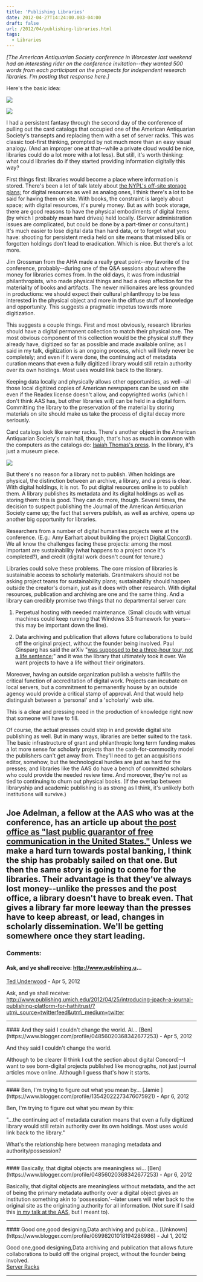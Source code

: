 ```yaml
---
title: 'Publishing Libraries'
date: 2012-04-27T14:24:00.003-04:00
draft: false
url: /2012/04/publishing-libraries.html
tags:
  - Libraries
---
```


_\[The American Antiquarian Society conference in Worcester last weekend had an interesting rider on the conference invitation--they wanted 500 words from each participant on the prospects for independent research libraries. I'm posting that response here.\]_

Here's the basic idea:

[![](http://3.bp.blogspot.com/-8F-1v0m4q1s/T5mOVGhWxZI/AAAAAAAADT4/cnjs3TSIwmo/s320/Firestone+catalog.jpg)](http://3.bp.blogspot.com/-8F-1v0m4q1s/T5mOVGhWxZI/AAAAAAAADT4/cnjs3TSIwmo/s1600/Firestone+catalog.jpg)

[![](http://2.bp.blogspot.com/-2iBOtzpH768/T5mOWXzmp8I/AAAAAAAADUA/mVCqnsgqwkY/s320/datacenter-business-phone.jpg)](http://2.bp.blogspot.com/-2iBOtzpH768/T5mOWXzmp8I/AAAAAAAADUA/mVCqnsgqwkY/s1600/datacenter-business-phone.jpg)

I had a persistent fantasy through the second day of the conference of pulling out the card catalogs that occupied one of the American Antiquarian Society's transepts and replacing them with a set of server racks. This was classic tool-first thinking, prompted by not much more than an easy visual analogy. (And an improper one at that--while a private cloud would be nice, libraries could do a lot more with a lot less). But still, it's worth thinking: what could libraries do if they started providing information digitally this way?

First things first: libraries would become a place where information is stored. There's been a lot of talk lately about [the NYPL's off-site storage plans;](http://chronicle.com/article/Debate-at-NY-Public-Library-/131615/?sid=at&utm_source=at&utm_medium=en) for digital resources as well as analog ones, I think there's a lot to be said for having them on site. With books, the constraint is largely about space; with digital resources, it's purely money. But as with book storage, there are good reasons to have the physical embodiments of digital items (by which I probably mean hard drives) held locally. (Server administration issues are complicated, but could be done by a part-timer or consultant.) It's much easier to lose digital data than hard data, or to forget what you have: shooting for persistent media held on site means that missed bills or forgotten holdings don't lead to eradication. Which is nice. But there's a lot more.

Jim Grossman from the AHA made a really great point--my favorite of the conference, probably--during one of the Q&A sessions about where the money for libraries comes from. In the old days, it was from industrial philanthropists, who made physical things and had a deep affection for the materiality of books and artifacts. The newer millionaires are less grounded in productions: we should expect their cultural philanthropy to be less interested in the physical object and more in the diffuse stuff of knowledge and opportunity. This suggests a pragmatic impetus towards more digitization.

This suggests a couple things. First and most obviously, research libraries should have a digital permanent collection to match their physical one. The most obvious component of this collection would be the physical stuff they already have, digitized so far as possible and made available online; as I said in my talk, digitization is an ongoing process, which will likely never be completely; and even if it were done, the continuing act of metadata curation means that even a fully digitized library would still retain authority over its own holdings. Most uses would link back to the library.

Keeping data locally and physically allows other opportunities, as well--all those local digitized copies of American newspapers can be used on site even if the Readex license doesn't allow, and copyrighted works (which I don't think AAS has, but other libraries will) can be held in a digital form. Committing the library to the preservation of the material by storing materials on site should make us take the process of digital decay more seriously.

Card catalogs look like server racks. There's another object in the American Antiquarian Society's main hall, though, that's has as much in common with the computers as the catalogs do: [Isaiah Thomas's press](http://americanantiquarian.org/ithomas.htm). In the library, it's just a museum piece.

[![](http://3.bp.blogspot.com/-1w1_WDAhGfw/T5mRXas-ctI/AAAAAAAADUM/wyDqjT0Rmts/s400/Isaiah+Thomas%27s+printing+press.jpg)](http://3.bp.blogspot.com/-1w1_WDAhGfw/T5mRXas-ctI/AAAAAAAADUM/wyDqjT0Rmts/s1600/Isaiah+Thomas%27s+printing+press.jpg)

But there's no reason for a library not to publish. When holdings are physical, the distinction between an archive, a library, and a press is clear. With digital holdings, it is not. To put digital resources online is to publish them. A library publishes its metadata and its digital holdings as well as storing them: this is good. They can do more, though. Several times, the decision to suspect publishing the Journal of the American Antiquarian Society came up; the fact that servers publish, as well as archive, opens up another big opportunity for libraries.

Researchers from a number of digital humanities projects were at the conference. (E.g.: Amy Earhart about building the project [Digital Concord](http://www.digitalconcord.org/)). We all know the challenges facing these projects: among the most important are sustainability (what happens to a project once it's completed?), and credit (digital work doesn't count for tenure.)

Libraries could solve these problems. The core mission of libraries is sustainable access to scholarly materials. Grantmakers should not be asking project teams for sustainability plans; sustainability should happen outside the creator's domain, just as it does with other research. With digital resources, publication and archiving are one and the same thing. And a library can credibly promise two things that no departmental server can:

1. Perpetual hosting with needed maintenance. (Small clouds with virtual machines could keep running that Windows 3.5 framework for years--this may be important down the line).

2. Data archiving and publication that allows future collaborations to build off the original project, without the founder being involved. Paul Ginsparg has said the arXiv "[was supposed to be a three-hour tour, not a life sentence](http://chronicle.com/blogs/wiredcampus/the-first-free-research-sharing-site-arxiv-turns-20/32778);" and it was the library that ultimately took it over. We want projects to have a life without their originators.

Moreover, having an outside organization publish a website fulfills the critical function of accreditation of digital work. Projects can incubate on local servers, but a commitment to permanently house by an outside agency would provide a critical stamp of approval. And that would help distinguish between a 'personal' and a 'scholarly' web site.

This is a clear and pressing need in the production of knowledge right now that someone will have to fill.

Of course, the actual presses could step in and provide digital site publishing as well. But in many ways, libraries are better suited to the task. The basic infrastructure of grant and philanthropic long term funding makes a lot more sense for scholarly projects than the cash-for-commodity model the publishers can't get away from. They'll need to get an acquisitions editor, somehow, but the technological hurdles are just as hard for the presses; and libraries like the AAS do have a bench of committed scholars who could provide the needed review time. And moreover, they're not as tied to continuing to churn out physical books. (If the overlap between libraryship and academic publishing is as strong as I think, it's unlikely both institutions will survive.)

## Joe Adelman, a fellow at the AAS who was at the conference, has an article up about [the post office as "last public guarantor of free communication in the United States."](http://www.theatlantic.com/technology/archive/2012/04/the-postal-service-is-a-civic-institution-not-a-business/256306/) Unless we make a hard turn towards postal banking, I think the ship has probably sailed on that one. But then the same story is going to come for the libraries. Their advantage is that they've always lost money--unlike the presses and the post office, a library doesn't have to break even. That gives a library far more leeway than the presses have to keep abreast, or lead, changes in scholarly dissemination. We'll be getting somewhere once they start leading.

### Comments:

#### Ask, and ye shall receive: http://www.publishing.u...

[Ted Underwood](https://www.blogger.com/profile/04012428899328561750 'noreply@blogger.com') - <time datetime="2012-04-27T14:52:01.420-04:00">Apr 5, 2012</time>

Ask, and ye shall receive:  
http://www.publishing.umich.edu/2012/04/25/introducing-jpach-a-journal-publishing-platform-for-hathitrust/?utm\_source=twitterfeed&utm\_medium=twitter

<hr />
#### And they said I couldn't change the world. Al...
[Ben](https://www.blogger.com/profile/04856020368342677253) - <time datetime="2012-04-27T15:48:08.507-04:00">Apr 5, 2012</time>

And they said I couldn't change the world.

Although to be clearer (I think I cut the section about digital Concord)--I want to see born-digital projects published like monographs, not just journal articles move online. Although I guess that's how it starts.

<hr />
#### Ben, I'm trying to figure out what you mean by...
[Jamie ](https://www.blogger.com/profile/13542022273476075921) - <time datetime="2012-04-28T12:44:33.885-04:00">Apr 6, 2012</time>

Ben, I'm trying to figure out what you mean by this:

"...the continuing act of metadata curation means that even a fully digitized library would still retain authority over its own holdings. Most uses would link back to the library."

What's the relationship here between managing metadata and authority/possession?

<hr />
#### Basically, that digital objects are meaningless wi...
[Ben](https://www.blogger.com/profile/04856020368342677253) - <time datetime="2012-04-28T13:59:39.613-04:00">Apr 6, 2012</time>

Basically, that digital objects are meaningless without metadata, and the act of being the primary metadata authority over a digital object gives an institution something akin to 'possession.'--later users will refer back to the original site as the originating authority for all information. (Not sure if I said this [in my talk at the AAS](http://sappingattention.blogspot.com/2012/04/digital-collections-research-libraries.html), but I meant to).

<hr />
#### Good one,good designing,Data archiving and publica...
[Unknown](https://www.blogger.com/profile/06998201018194286986) - <time datetime="2012-07-09T08:25:36.785-04:00">Jul 1, 2012</time>

Good one,good designing,Data archiving and publication that allows future collaborations to build off the original project, without the founder being involved.  
[Server Racks](http://precisiondataproducts.co.nz)

<hr />
